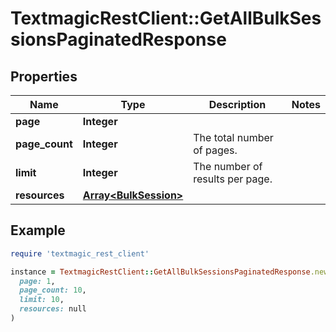 # TextmagicRestClient::GetAllBulkSessionsPaginatedResponse

## Properties

| Name | Type | Description | Notes |
| ---- | ---- | ----------- | ----- |
| **page** | **Integer** |  |  |
| **page_count** | **Integer** | The total number of pages. |  |
| **limit** | **Integer** | The number of results per page. |  |
| **resources** | [**Array&lt;BulkSession&gt;**](BulkSession.md) |  |  |

## Example

```ruby
require 'textmagic_rest_client'

instance = TextmagicRestClient::GetAllBulkSessionsPaginatedResponse.new(
  page: 1,
  page_count: 10,
  limit: 10,
  resources: null
)
```

